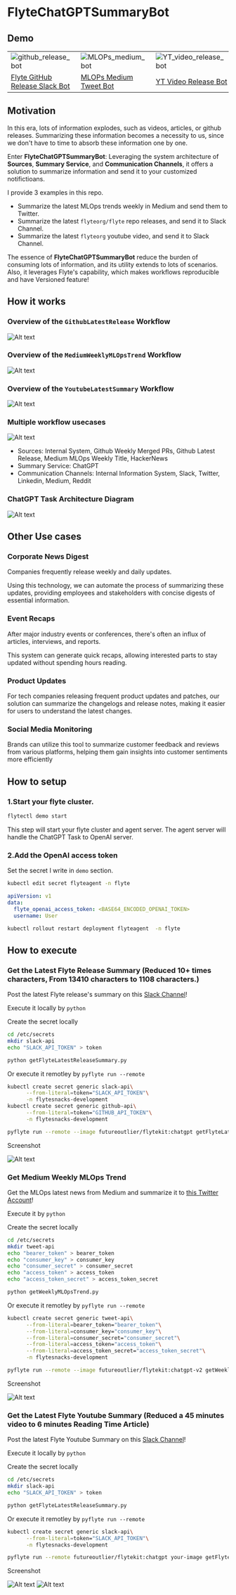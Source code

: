 # FlyteChatGPTSummaryBot

## Demo
<table>
  <tr>
    <td>
      <!-- github_release_bot GIF -->
      <img src="https://github.com/Future-Outlier/FlyteChatGPTSummaryBot/assets/76461262/d5cab061-83b9-4c30-9fbd-d36b86b6f4e7" alt="github_release_bot" />
    </td>
    <td>
      <!-- MLOPs_medium_bot GIF -->
      <img src="https://github.com/Future-Outlier/FlyteChatGPTSummaryBot/assets/76461262/bdc2161e-09f9-4c74-a9ef-87d5bb60936e" alt="MLOPs_medium_bot" />
    </td>
    <!-- YT_video_release_bot video cell -->
    <td>
      <!-- YT_video_release_bot video -->
      <img src="https://github.com/Future-Outlier/FlyteChatGPTSummaryBot/assets/76461262/c0069a26-c8bb-40ee-979a-9d9b4b786b1b" alt="YT_video_release_bot" />
    </td>
  </tr>
  <tr>
    <td>
      <!-- github_release_bot caption -->
      <a href="https://join.slack.com/t/flytechatgptp-gqx8571/shared_invite/zt-25okk0gyc-HUKChk1LVDN5QsdNNT3xsA">Flyte GitHub Release Slack Bot</a>
    </td>
    <td>
      <!-- MLOPs_medium_bot caption -->
      <a href="https://twitter.com/MLOpsTrendBot">MLOPs Medium Tweet Bot</a>
    </td>
    <!-- YT_video_release_bot caption cell -->
    <td>
      <!-- YT_video_release_bot caption -->
      <a href="https://join.slack.com/t/flytechatgptp-gqx8571/shared_invite/zt-25okk0gyc-HUKChk1LVDN5QsdNNT3xsA">YT Video Release Bot</a>
    </td>
  </tr>
</table>

## Motivation
In this era, lots of information explodes, such as videos, articles, or github releases.
Summarizing these information becomes a necessity to us, since we don't have to time to absorb these information one by one.

Enter **FlyteChatGPTSummaryBot**: 
Leveraging the system architecture of **Sources**, **Summary Service**, and **Communication Channels**, it offers a solution to summarize information and send it to your customized notifictioans.

I provide 3 examples in this repo.

- Summarize the latest MLOps trends weekly in Medium and send them to Twitter.
- Summarize the latest `flyteorg/flyte` repo releases, and send it to Slack Channel.
- Summarize the latest `flyteorg` youtube video, and send it to Slack Channel.

The essence of **FlyteChatGPTSummaryBot** reduce the burden of consuming lots of information, and its utility extends to lots of scenarios.
Also, it leverages Flyte's capability, which makes workflows reproducible and have Versioned feature!


## How it works
### Overview of the `GithubLatestRelease` Workflow
![Alt text](./img/GithubWorkflow.png)
### Overview of the `MediumWeeklyMLOpsTrend` Workflow
![Alt text](./img/MLOpsWorkflow.png)
### Overview of the  `YoutubeLatestSummary` Workflow
![Alt text](./img/YoutubeWorkflow.png)

### Multiple workflow usecases
![Alt text](./img/MultipleWokrflows.png)
- Sources: Internal System, Github Weekly Merged PRs, Github Latest Release, Medium MLOps Weekly Title, HackerNews
- Summary Service: ChatGPT
- Communication Channels: Internal Information System, Slack, Twitter, Linkedin, Medium, Reddit
### ChatGPT Task Architecture Diagram
![Alt text](./img/Architecture.png)

## Other Use cases
### Corporate News Digest
Companies frequently release weekly and daily updates.

Using this technology, we can automate the process of summarizing these updates, providing employees and stakeholders with concise digests of essential information.

### Event Recaps
After major industry events or conferences, there's often an influx of articles, interviews, and reports.

This system can generate quick recaps, allowing interested parts to stay updated without spending hours reading.

### Product Updates
For tech companies releasing frequent product updates and patches, our solution can summarize the changelogs and release notes, making it easier for users to understand the latest changes.

### Social Media Monitoring
Brands can utilize this tool to summarize customer feedback and reviews from various platforms, helping them gain insights into customer sentiments more efficiently

## How to setup
### 1.Start your flyte cluster.
```bash
flytectl demo start
```
This step will start your flyte cluster and agent server.
The agent server will handle the ChatGPT Task to OpenAI server.
### 2.Add the OpenAI access token
Set the secret I write in `demo` section.

```bash
kubectl edit secret flyteagent -n flyte
```
```yaml
apiVersion: v1
data:
  flyte_openai_access_token: <BASE64_ENCODED_OPENAI_TOKEN>
  username: User
```
```bash
kubectl rollout restart deployment flyteagent  -n flyte
```

## How to execute

### Get the Latest Flyte Release Summary (Reduced 10+ times characters, From 13410 characters to 1108 characters.)
Post the latest Flyte release's summary on this [Slack Channel](https://join.slack.com/t/flytechatgptp-gqx8571/shared_invite/zt-25okk0gyc-HUKChk1LVDN5QsdNNT3xsA)!

Execute it locally by `python`

Create the secret locally
```bash
cd /etc/secrets
mkdir slack-api
echo "SLACK_API_TOKEN" > token
```
```bash
python getFlyteLatestReleaseSummary.py
```
Or execute it remotley by `pyflyte run --remote`
```bash
kubectl create secret generic slack-api\
      --from-literal=token="SLACK_API_TOKEN"\
      -n flytesnacks-development
kubectl create secret generic github-api\
      --from-literal=token="GITHUB_API_TOKEN"\
      -n flytesnacks-development
```
```bash
pyflyte run --remote --image futureoutlier/flytekit:chatgpt getFlyteLatestReleaseSummary.py wf
```

Screenshot

![Alt text](./img/slackbot-github-releases-summary.png)

### Get Medium Weekly MLOps Trend
Get the MLOps latest news from Medium and summarize it to [this Twitter Account](https://twitter.com/MLOpsTrendBot)!

Execute it by `python`

Create the secret locally
```bash
cd /etc/secrets
mkdir tweet-api
echo "bearer_token" > bearer_token
echo "consumer_key" > consumer_key
echo "consumer_secret" > consumer_secret
echo "access_token" > access_token
echo "access_token_secret" > access_token_secret
```
```bash
python getWeeklyMLOpsTrend.py
```
Or execute it remotley by `pyflyte run --remote`
```bash
kubectl create secret generic tweet-api\
      --from-literal=bearer_token="bearer_token"\
      --from-literal=consumer_key="consumer_key"\
      --from-literal=consumer_secret="consumer_secret"\
      --from-literal=access_token="access_token"\
      --from-literal=access_token_secret="access_token_secret"\
      -n flytesnacks-development
```
```bash
pyflyte run --remote --image futureoutlier/flytekit:chatgpt-v2 getWeeklyMLOpsTrend.py wf --url "https://medium.com/tag/mlops"
```

Screenshot

![Alt text](./img/tweet.png)

### Get the Latest Flyte Youtube Summary (Reduced a 45 minutes video to 6 minutes Reading Time Article)
Post the latest Flyte Youtube Summary on this [Slack Channel](https://join.slack.com/t/flytechatgptp-gqx8571/shared_invite/zt-25okk0gyc-HUKChk1LVDN5QsdNNT3xsA)!

Execute it locally by `python`

Create the secret locally
```bash
cd /etc/secrets
mkdir slack-api
echo "SLACK_API_TOKEN" > token
```
```bash
python getFlyteLatestReleaseSummary.py
```
Or execute it remotley by `pyflyte run --remote`
```bash
kubectl create secret generic slack-api\
      --from-literal=token="SLACK_API_TOKEN"\
      -n flytesnacks-development
```
```bash
pyflyte run --remote futureoutlier/flytekit:chatgpt your-image getFlyteLatestYouTubeSummary.py.py wf
```

Screenshot

![Alt text](./img/slackbot-yt-summary.png)
![Alt text](./img/yt-workflow.png)